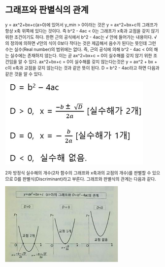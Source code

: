 # 그래프와 판별식의 관계

y = ax^2+bx+c(a>0)에 있어서 y_min > 0이라는 것은 y = ax^2+bx+c의 그래프가 항상 x축 위쪽에 있다는 것이다. 즉 b^2 - 4ac < 0는 그래프가 x축과 교점을 갖지 않기 위한 조건이기도 하다. 한편 근의 공식에서 b^2 - 4ac는 √ 안에 들어가는 내용이다. √의 정의에 의하면 √안의 식이 0보다 작다는 것은 제곱해서 음수가 된다는 뜻인데 그런 수는 실수(Real number)의 범위에는 없다. 즉, 근의 공식에 의해 b^2 - 4ac < 0의 해는 실수에는 존재하지 않는다. 이는 곧 ax^2+bx+c = 0이 실수해를 갖지 않기 위한 조건임을 알 수 있다.  ax^2+bx+c = 0이 실수해를 갖지 않는다는것은 y = ax^2 + bx + c이 x축과 교점을 갖지 않는다는 것과 같은 뜻이 된다. D = b^2 - 4ac라고 하면 다음과 같은 것을 알 수 있다.

![](./Figure/Graph_and_Discriminant_of_Quadratic_function1.JPG)



2차 방정식 실수해의 개수(2차 함수의 그래프와 x축과의 교점의 개수)를 판별할 수 있으므로 D를 판별식(Discriminant)라고 부른다. 그래프와 판별식의 관계는 다음과 같다.

![](./Figure/Graph_and_Discriminant_of_Quadratic_function2.JPG)